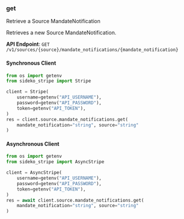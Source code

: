 
### get <a name="get"></a>
Retrieve a Source MandateNotification

<p>Retrieves a new Source MandateNotification.</p>

**API Endpoint**: `GET /v1/sources/{source}/mandate_notifications/{mandate_notification}`

#### Synchronous Client

```python
from os import getenv
from sideko_stripe import Stripe

client = Stripe(
    username=getenv("API_USERNAME"),
    password=getenv("API_PASSWORD"),
    token=getenv("API_TOKEN"),
)
res = client.source.mandate_notifications.get(
    mandate_notification="string", source="string"
)
```

#### Asynchronous Client

```python
from os import getenv
from sideko_stripe import AsyncStripe

client = AsyncStripe(
    username=getenv("API_USERNAME"),
    password=getenv("API_PASSWORD"),
    token=getenv("API_TOKEN"),
)
res = await client.source.mandate_notifications.get(
    mandate_notification="string", source="string"
)
```
